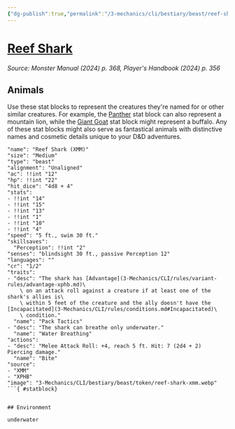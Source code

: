 ```yaml
---
{"dg-publish":true,"permalink":"/3-mechanics/cli/bestiary/beast/reef-shark-xmm/","tags":["ttrpg-cli/compendium/src/5e/xmm","ttrpg-cli/monster/cr/1-2","ttrpg-cli/monster/environment/underwater","ttrpg-cli/monster/size/medium","ttrpg-cli/monster/type/beast"],"noteIcon":""}
---
```


# [Reef Shark](3-Mechanics\CLI\bestiary\beast/reef-shark-xmm.md)
*Source: Monster Manual (2024) p. 368, Player's Handbook (2024) p. 356*  

## Animals

Use these stat blocks to represent the creatures they're named for or other similar creatures. For example, the [Panther](3-Mechanics/CLI/bestiary/beast/panther-xmm.md) stat block can also represent a mountain lion, while the [Giant Goat](3-Mechanics/CLI/bestiary/beast/giant-goat-xmm.md) stat block might represent a buffalo. Any of these stat blocks might also serve as fantastical animals with distinctive names and cosmetic details unique to your D&D adventures.

```statblock
"name": "Reef Shark (XMM)"
"size": "Medium"
"type": "beast"
"alignment": "Unaligned"
"ac": !!int "12"
"hp": !!int "22"
"hit_dice": "4d8 + 4"
"stats":
- !!int "14"
- !!int "15"
- !!int "13"
- !!int "1"
- !!int "10"
- !!int "4"
"speed": "5 ft., swim 30 ft."
"skillsaves":
  "Perception": !!int "2"
"senses": "blindsight 30 ft., passive Perception 12"
"languages": ""
"cr": "1/2"
"traits":
- "desc": "The shark has [Advantage](3-Mechanics/CLI/rules/variant-rules/advantage-xphb.md)\
    \ on an attack roll against a creature if at least one of the shark's allies is\
    \ within 5 feet of the creature and the ally doesn't have the [Incapacitated](3-Mechanics/CLI/rules/conditions.md#Incapacitated)\
    \ condition."
  "name": "Pack Tactics"
- "desc": "The shark can breathe only underwater."
  "name": "Water Breathing"
"actions":
- "desc": "Melee Attack Roll: +4, reach 5 ft. Hit: 7 (2d4 + 2) Piercing damage."
  "name": "Bite"
"source":
- "XMM"
- "XPHB"
"image": "3-Mechanics/CLI/bestiary/beast/token/reef-shark-xmm.webp"
```{ #statblock}


## Environment

underwater